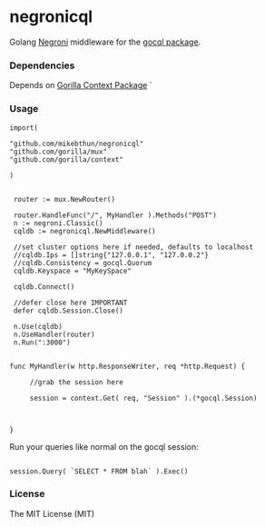 # negronicql


Golang [Negroni](https://github.com/codegangsta/negroni) middleware for the [gocql package](https://github.com/gocql/gocql).

### Dependencies

Depends on [Gorilla Context Package](http://www.gorillatoolkit.org/pkg/context)
`

### Usage
 
```
import(

"github.com/mikebthun/negronicql"
"github.com/gorilla/mux"
"github.com/gorilla/context"

)

```


```
 
 router := mux.NewRouter()

 router.HandleFunc("/", MyHandler ).Methods("POST")
 n := negroni.Classic()
 cqldb := negronicql.NewMiddleware()

 //set cluster options here if needed, defaults to localhost
 //cqldb.Ips = []string{"127.0.0.1", "127.0.0.2"}  
 //cqldb.Consistency = gocql.Quorum
 cqldb.Keyspace = "MyKeySpace"

 cqldb.Connect()
 
 //defer close here IMPORTANT
 defer cqldb.Session.Close()

 n.Use(cqldb)
 n.UseHandler(router)
 n.Run(":3000")
 

func MyHandler(w http.ResponseWriter, req *http.Request) {
 
     //grab the session here

     session = context.Get( req, "Session" ).(*gocql.Session)


     
}
```

Run your queries like normal on the gocql session:

```

session.Query( `SELECT * FROM blah` ).Exec()

```
 
### License 

The MIT License (MIT)
